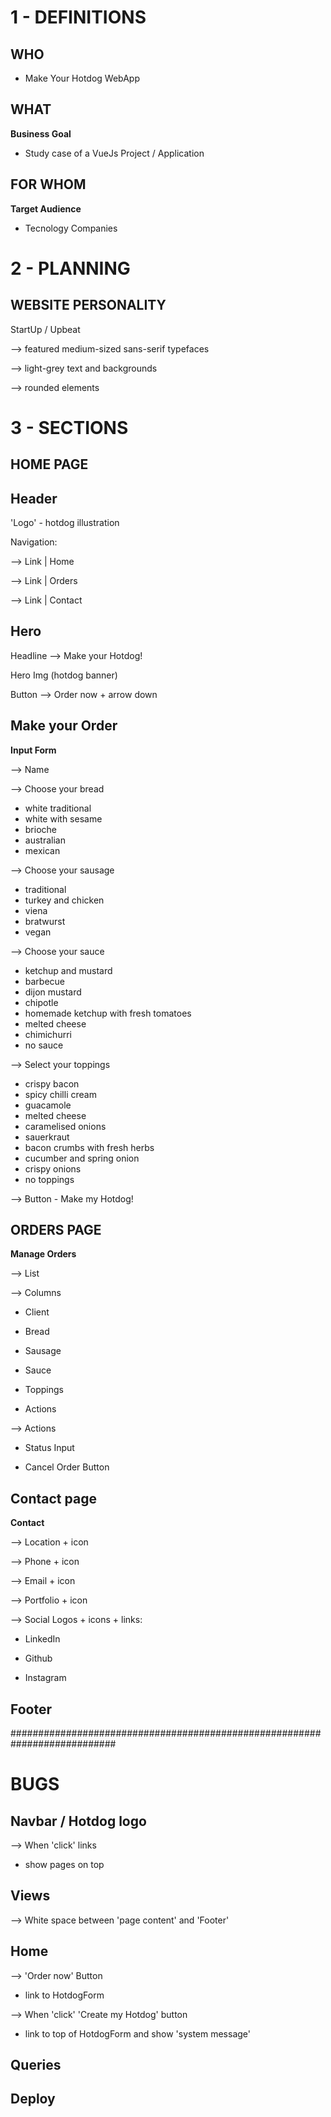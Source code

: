 # 1 - DEFINITIONS

## WHO

- Make Your Hotdog WebApp

## WHAT

**Business Goal**

- Study case of a VueJs Project / Application

## FOR WHOM

**Target Audience**

- Tecnology Companies

# 2 - PLANNING

## WEBSITE PERSONALITY

StartUp / Upbeat

--> featured medium-sized sans-serif typefaces

--> light-grey text and backgrounds

--> rounded elements

# 3 - SECTIONS

## HOME PAGE

## Header

'Logo' - hotdog illustration

Navigation:

--> Link | Home

--> Link | Orders

--> Link | Contact

## Hero

Headline --> Make your Hotdog!

Hero Img (hotdog banner)

Button --> Order now + arrow down

## Make your Order

**Input Form**

--> Name

--> Choose your bread

- white traditional
- white with sesame
- brioche
- australian
- mexican

--> Choose your sausage

- traditional
- turkey and chicken
- viena
- bratwurst
- vegan

--> Choose your sauce

- ketchup and mustard
- barbecue
- dijon mustard
- chipotle
- homemade ketchup with fresh tomatoes
- melted cheese
- chimichurri
- no sauce

--> Select your toppings

- crispy bacon
- spicy chilli cream
- guacamole
- melted cheese
- caramelised onions
- sauerkraut
- bacon crumbs with fresh herbs
- cucumber and spring onion
- crispy onions
- no toppings

--> Button - Make my Hotdog!

## ORDERS PAGE

**Manage Orders**

--> List

--> Columns

- Client

- Bread

- Sausage

- Sauce

- Toppings

- Actions

--> Actions

- Status Input

- Cancel Order Button

## Contact page

**Contact**

--> Location + icon

--> Phone + icon

--> Email + icon

--> Portfolio + icon

--> Social Logos + icons + links:

- LinkedIn

- Github

- Instagram

## Footer

###########################################################################

# BUGS

## Navbar / Hotdog logo

--> When 'click' links

- show pages on top

## Views

--> White space between 'page content' and 'Footer'

## Home

--> 'Order now' Button

- link to HotdogForm

--> When 'click' 'Create my Hotdog' button

- link to top of HotdogForm and show 'system message'

## Queries

## Deploy
